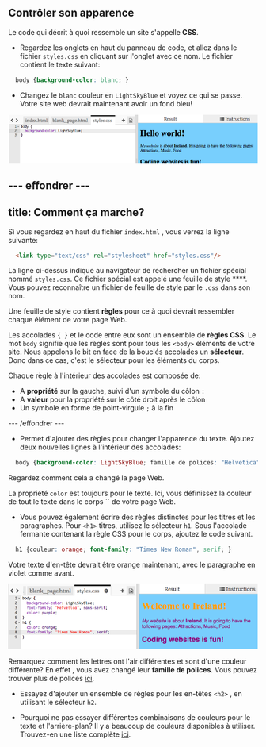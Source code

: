 ## Contrôler son apparence

Le code qui décrit à quoi ressemble un site s'appelle **CSS**.

- Regardez les onglets en haut du panneau de code, et allez dans le fichier `styles.css` en cliquant sur l'onglet avec ce nom. Le fichier contient le texte suivant:

```css
  body {background-color: blanc; }
```

- Changez le `blanc` couleur en `LightSkyBlue` et voyez ce qui se passe. Votre site web devrait maintenant avoir un fond bleu! 

![Exemple avec fond bleu](images/egFirstCSSbluebg.png)

## \--- effondrer \---

## title: Comment ça marche?

Si vous regardez en haut du fichier `index.html` , vous verrez la ligne suivante:

```html
  <link type="text/css" rel="stylesheet" href="styles.css"/>
```

La ligne ci-dessus indique au navigateur de rechercher un fichier spécial nommé `styles.css`. Ce fichier spécial est appelé une feuille de style ****. Vous pouvez reconnaître un fichier de feuille de style par le `.css` dans son nom.

Une feuille de style contient **règles** pour ce à quoi devrait ressembler chaque élément de votre page Web.

Les accolades `{ }` et le code entre eux sont un ensemble de **règles CSS**. Le mot `body` signifie que les règles sont pour tous les `<body>` éléments de votre site. Nous appelons le bit en face de la bouclés accolades un **sélecteur**. Donc dans ce cas, c'est le sélecteur pour les éléments du corps.

Chaque règle à l'intérieur des accolades est composée de:

- A **propriété** sur la gauche, suivi d'un symbole du côlon `:`
- A **valeur** pour la propriété sur le côté droit après le côlon
- Un symbole en forme de point-virgule `;` à la fin

\--- /effondrer \---

- Permet d'ajouter des règles pour changer l'apparence du texte. Ajoutez deux nouvelles lignes à l'intérieur des accolades:

```css
  body {background-color: LightSkyBlue; famille de polices: "Helvetica", sans-serif; couleur violet; }
```

Regardez comment cela a changé la page Web.

La propriété `color` est toujours pour le texte. Ici, vous définissez la couleur de tout le texte dans le corps `` de votre page Web.

- Vous pouvez également écrire des règles distinctes pour les titres et les paragraphes. Pour `<h1>` titres, utilisez le sélecteur `h1`. Sous l'accolade fermante contenant la règle CSS pour le corps, ajoutez le code suivant.

```css
  h1 {couleur: orange; font-family: "Times New Roman", serif; }
```

Votre texte d'en-tête devrait être orange maintenant, avec le paragraphe en violet comme avant.

![Résultat du nouveau code CSS](images/egCssColorsFonts.png)

Remarquez comment les lettres ont l'air différentes et sont d'une couleur différente? En effet , vous avez changé leur **famille de polices**. Vous pouvez trouver plus de polices [ici](http://dojo.soy/web-font-families).

- Essayez d'ajouter un ensemble de règles pour les en-têtes `<h2>` , en utilisant le sélecteur `h2`.

- Pourquoi ne pas essayer différentes combinaisons de couleurs pour le texte et l'arrière-plan? Il y a beaucoup de couleurs disponibles à utiliser. Trouvez-en une liste complète [ici](http://dojo.soy/web-color-names).
